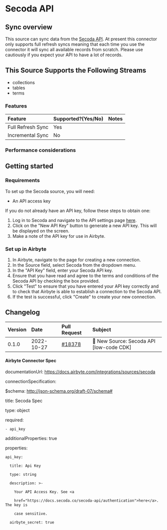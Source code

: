 # Secoda API

## Sync overview

This source can sync data from the [Secoda API](https://docs.secoda.co/secoda-api). At present this connector only supports full refresh syncs meaning that each time you use the connector it will sync all available records from scratch. Please use cautiously if you expect your API to have a lot of records.

## This Source Supports the Following Streams

* collections
* tables
* terms

### Features

| Feature | Supported?\(Yes/No\) | Notes |
| :--- | :--- | :--- |
| Full Refresh Sync | Yes |  |
| Incremental Sync | No |  |

### Performance considerations

## Getting started

### Requirements

To set up the Secoda source, you will need: 

* An API access key

If you do not already have an API key, follow these steps to obtain one:

1. Log in to Secoda and navigate to the API settings page [here](https://app.secoda.co/api).
2. Click on the "New API Key" button to generate a new API key. This will be displayed on the screen.
3. Make a note of the API key for use in Airbyte.

### Set up in Airbyte

1. In Airbyte, navigate to the page for creating a new connection.
2. In the Source field, select Secoda from the dropdown menu.
3. In the "API Key" field, enter your Secoda API key.
4. Ensure that you have read and agree to the terms and conditions of the Secoda API by checking the box provided.
5. Click "Test" to ensure that you have entered your API key correctly and to check that Airbyte is able to establish a connection to the Secoda API.
6. If the test is successful, click "Create" to create your new connection.

## Changelog

| Version | Date       | Pull Request                                              | Subject                                    |
| :------ | :--------- | :-------------------------------------------------------- | :----------------------------------------- |
| 0.1.0   | 2022-10-27 | [#18378](https://github.com/airbytehq/airbyte/pull/18378) | 🎉 New Source: Secoda API [low-code CDK] |

#### Airbyte Connector Spec

documentationUrl: https://docs.airbyte.com/integrations/sources/secoda

connectionSpecification:

  $schema: http://json-schema.org/draft-07/schema#

  title: Secoda Spec

  type: object

  required:

    - api_key

  additionalProperties: true

  properties:

    api_key:

      title: Api Key

      type: string

      description: >-

        Your API Access Key. See <a

        href="https://docs.secoda.co/secoda-api/authentication">here</a>. The key is

        case sensitive.

      airbyte_secret: true